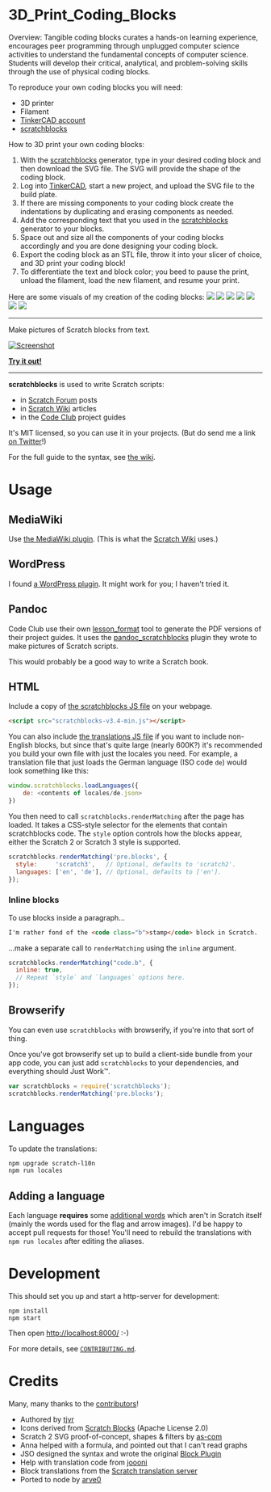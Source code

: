 # 3D_Print_Coding_Blocks


Overview: Tangible coding blocks curates a hands-on learning experience, encourages peer programming through unplugged computer science activities to understand the fundamental concepts of computer science. Students will develop their critical, analytical, and problem-solving skills through the use of physical coding blocks.

To reproduce your own coding blocks you will need:
- 3D printer
- Filament
- [TinkerCAD account](https://www.tinkercad.com/)
- [scratchblocks](http://scratchblocks.github.io/)

How to 3D print your own coding blocks:
1. With the [scratchblocks](http://scratchblocks.github.io/) generator, type in your desired coding block and then download the SVG file. The SVG will provide the shape of the coding block.
2. Log into [TinkerCAD](https://www.tinkercad.com/), start a new project, and upload the SVG file to the build plate.
3. If there are missing components to your coding block create the indentations by duplicating and erasing components as needed.
4. Add the corresponding text that you used in the [scratchblocks](http://scratchblocks.github.io/) generator to your blocks.
5. Space out and size all the components of your coding blocks accordingly and you are done designing your coding block.
6. Export the coding block as an STL file, throw it into your slicer of choice, and 3D print your coding block!
7. To differentiate the text and block color; you beed to pause the print, unload the filament, load the new filament, and resume your print.

Here are some visuals of my creation of the coding blocks:
![](3D_Print/img1.jpeg)
![](3D_Print/img2.png)
![](3D_Print/img3.png)
![](3D_Print/img5.jpeg)
![](3D_Print/img4.jpeg)
![](3D_Print/img6.jpeg)
![](3D_Print/code_blocks.jpeg)

---

Make pictures of Scratch blocks from text.

[![Screenshot](http://scratchblocks.github.io/screenshot.png)](https://scratchblocks.github.io/#when%20flag%20clicked%0Aclear%0Aforever%0Apen%20down%0Aif%20%3C%3Cmouse%20down%3F%3E%20and%20%3Ctouching%20%5Bmouse-pointer%20v%5D%3F%3E%3E%20then%0Aswitch%20costume%20to%20%5Bbutton%20v%5D%0Aelse%0Aadd%20(x%20position)%20to%20%5Blist%20v%5D%0Aend%0Amove%20(foo)%20steps%0Aturn%20ccw%20(9)%20degrees)

**[Try it out!](http://scratchblocks.github.io/)**

---

**scratchblocks** is used to write Scratch scripts:

- in [Scratch Forum](http://scratch.mit.edu/discuss/topic/14772/) posts
- in [Scratch Wiki](http://wiki.scratch.mit.edu/wiki/Block_Plugin) articles
- in the [Code Club](https://www.codeclub.org.uk) project guides

It's MIT licensed, so you can use it in your projects. (But do send me a link [on Twitter](http://twitter.com/blob8108)!)

For the full guide to the syntax, see [the wiki](http://wiki.scratch.mit.edu/wiki/Block_Plugin/Syntax).

# Usage

## MediaWiki

Use [the MediaWiki plugin](https://github.com/tjvr/wiki-scratchblocks). (This is what the [Scratch Wiki](http://wiki.scratch.mit.edu/wiki/Block_Plugin) uses.)

## WordPress

I found [a WordPress plugin](https://github.com/tkc49/scratchblocks-for-wp). It might work for you; I haven't tried it.

## Pandoc

Code Club use their own [lesson_format](https://github.com/CodeClub/lesson_format) tool to generate the PDF versions of their project guides. It uses the [pandoc_scratchblocks](https://github.com/CodeClub/pandoc_scratchblocks) plugin they wrote to make pictures of Scratch scripts.

This would probably be a good way to write a Scratch book.

## HTML

Include a copy of [the scratchblocks JS file](https://scratchblocks.github.io/js/scratchblocks-v3.4-min.js) on your webpage.

```html
<script src="scratchblocks-v3.4-min.js"></script>
```

You can also include [the translations JS file](https://scratchblocks.github.io/js/translations-all-v3.4.js) if you want to include non-English blocks, but since that's quite large (nearly 600K?) it's recommended you build your own file with just the locales you need. For example, a translation file that just loads the German language (ISO code `de`) would look something like this:

```js
window.scratchblocks.loadLanguages({
    de: <contents of locales/de.json>
})
```

You then need to call `scratchblocks.renderMatching` after the page has loaded. It takes a CSS-style selector for the elements that contain scratchblocks code. The `style` option controls how the blocks appear, either the Scratch 2 or Scratch 3 style is supported.

```js
scratchblocks.renderMatching('pre.blocks', {
  style:     'scratch3',   // Optional, defaults to 'scratch2'.
  languages: ['en', 'de'], // Optional, defaults to ['en'].
});
```

### Inline blocks

To use blocks inside a paragraph...

```html
I'm rather fond of the <code class="b">stamp</code> block in Scratch.
```

...make a separate call to `renderMatching` using the `inline` argument.

```js
scratchblocks.renderMatching("code.b", {
  inline: true,
  // Repeat `style` and `languages` options here.
});
```

## Browserify

You can even use `scratchblocks` with browserify, if you're into that sort of
thing.

Once you've got browserify set up to build a client-side bundle from your app
code, you can just add `scratchblocks` to your dependencies, and everything
should Just Work™.

```js
var scratchblocks = require('scratchblocks');
scratchblocks.renderMatching('pre.blocks');
```

# Languages

To update the translations:
```sh
npm upgrade scratch-l10n
npm run locales
```

## Adding a language

Each language **requires** some [additional words](https://github.com/tjvr/scratchblocks/blob/master/locales-src/extra_aliases.js) which aren't in Scratch itself (mainly the words used for the flag and arrow images). I'd be happy to accept pull requests for those! You'll need to rebuild the translations with `npm run locales` after editing the aliases.

# Development

This should set you up and start a http-server for development:

```
npm install
npm start
```

Then open <http://localhost:8000/> :-)

For more details, see [`CONTRIBUTING.md`](https://github.com/tjvr/scratchblocks/blob/master/.github/CONTRIBUTING.md).


# Credits

Many, many thanks to the [contributors](https://github.com/tjvr/scratchblocks/graphs/contributors)!

* Authored by [tjvr](https://github.com/tjvr)
* Icons derived from [Scratch Blocks](https://github.com/LLK/scratch-blocks) (Apache License 2.0)
* Scratch 2 SVG proof-of-concept, shapes & filters by [as-com](https://github.com/as-com)
* Anna helped with a formula, and pointed out that I can't read graphs
* JSO designed the syntax and wrote the original [Block Plugin](http://wiki.scratch.mit.edu/wiki/Block_Plugin_\(1.4\))
* Help with translation code from [joooni](http://scratch.mit.edu/users/joooni/)
* Block translations from the [Scratch translation server](http://translate.scratch.mit.edu/)
* Ported to node by [arve0](https://github.com/arve0)
